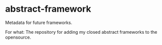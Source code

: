 # abstract-framework
Metadata for future frameworks.

For what: The repository for adding my closed abstract frameworks to the opensource.

